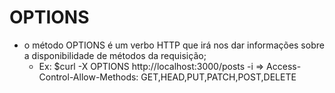 # OPTIONS
-  o método OPTIONS é um verbo HTTP que irá nos dar informações sobre a disponibilidade de métodos da requisição;
    - Ex: $curl -X OPTIONS http://localhost:3000/posts -i => Access-Control-Allow-Methods: GET,HEAD,PUT,PATCH,POST,DELETE
